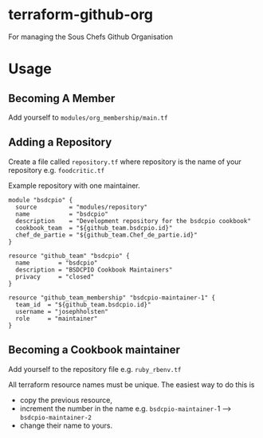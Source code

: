 # terraform-github-org

For managing the Sous Chefs Github Organisation

# Usage

## Becoming A Member

Add yourself to `modules/org_membership/main.tf`

## Adding a Repository

Create a file called `repository.tf` where repository is the name of your repository e.g. `foodcritic.tf`

Example repository with one maintainer.

```hcl
module "bsdcpio" {
  source         = "modules/repository"
  name           = "bsdcpio"
  description    = "Development repository for the bsdcpio cookbook"
  cookbook_team  = "${github_team.bsdcpio.id}"
  chef_de_partie = "${github_team.Chef_de_partie.id}"
}

resource "github_team" "bsdcpio" {
  name        = "bsdcpio"
  description = "BSDCPIO Cookbook Maintainers"
  privacy     = "closed"
}

resource "github_team_membership" "bsdcpio-maintainer-1" {
  team_id  = "${github_team.bsdcpio.id}"
  username = "josephholsten"
  role     = "maintainer"
}
```

## Becoming a Cookbook maintainer

Add yourself to the repository file e.g. `ruby_rbenv.tf`

All terraform resource names must be unique. The easiest way to do this is

- copy the previous resource,
- increment the number in the name e.g. `bsdcpio-maintainer-`1 --> `bsdcpio-maintainer-2`
- change their name to yours.

